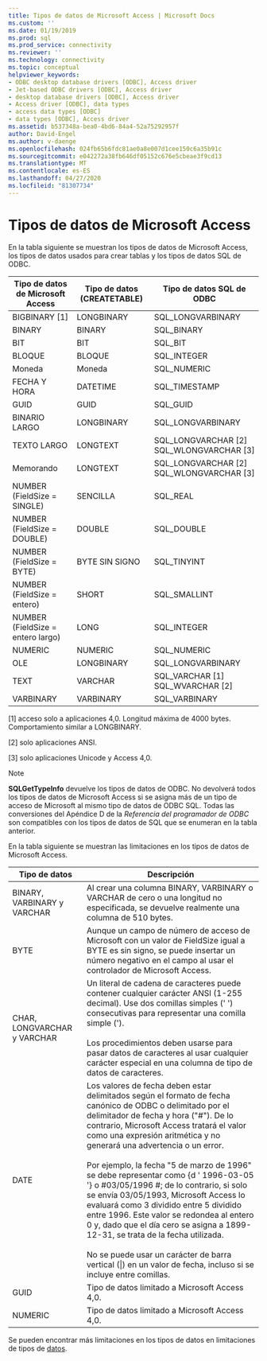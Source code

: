 ```yaml
---
title: Tipos de datos de Microsoft Access | Microsoft Docs
ms.custom: ''
ms.date: 01/19/2019
ms.prod: sql
ms.prod_service: connectivity
ms.reviewer: ''
ms.technology: connectivity
ms.topic: conceptual
helpviewer_keywords:
- ODBC desktop database drivers [ODBC], Access driver
- Jet-based ODBC drivers [ODBC], Access driver
- desktop database drivers [ODBC], Access driver
- Access driver [ODBC], data types
- access data types [ODBC]
- data types [ODBC], Access driver
ms.assetid: b537348a-bea0-4bd6-84a4-52a75292957f
author: David-Engel
ms.author: v-daenge
ms.openlocfilehash: 024fb65b6fdc81ae0a8e007d1cee150c6a35b91c
ms.sourcegitcommit: e042272a38fb646df05152c676e5cbeae3f9cd13
ms.translationtype: MT
ms.contentlocale: es-ES
ms.lasthandoff: 04/27/2020
ms.locfileid: "81307734"
---
```

# <a name="microsoft-access-data-types"></a>Tipos de datos de Microsoft Access
En la tabla siguiente se muestran los tipos de datos de Microsoft Access, los tipos de datos usados para crear tablas y los tipos de datos SQL de ODBC.  
  
|Tipo de datos de Microsoft Access|Tipo de datos (CREATETABLE)|Tipo de datos SQL de ODBC|  
|--------------------------------|-------------------------------|------------------------|  
|BIGBINARY [1]|LONGBINARY|SQL_LONGVARBINARY|  
|BINARY|BINARY|SQL_BINARY|  
|BIT|BIT|SQL_BIT|  
|BLOQUE|BLOQUE|SQL_INTEGER|  
|Moneda|Moneda|SQL_NUMERIC|  
|FECHA Y HORA|DATETIME|SQL_TIMESTAMP|  
|GUID|GUID|SQL_GUID|  
|BINARIO LARGO|LONGBINARY|SQL_LONGVARBINARY|  
|TEXTO LARGO|LONGTEXT|SQL_LONGVARCHAR [2] SQL_WLONGVARCHAR [3]|  
|Memorando|LONGTEXT|SQL_LONGVARCHAR [2] SQL_WLONGVARCHAR [3]|  
|NUMBER (FieldSize = SINGLE)|SENCILLA|SQL_REAL|  
|NUMBER (FieldSize = DOUBLE)|DOUBLE|SQL_DOUBLE|  
|NUMBER (FieldSize = BYTE)|BYTE SIN SIGNO|SQL_TINYINT|  
|NUMBER (FieldSize = entero)|SHORT|SQL_SMALLINT|  
|NUMBER (FieldSize = entero largo)|LONG|SQL_INTEGER|  
|NUMERIC|NUMERIC|SQL_NUMERIC|  
|OLE|LONGBINARY|SQL_LONGVARBINARY|  
|TEXT|VARCHAR|SQL_VARCHAR [1] SQL_WVARCHAR [2]|  
|VARBINARY|VARBINARY|SQL_VARBINARY|  
  
 [1] acceso solo a aplicaciones 4,0. Longitud máxima de 4000 bytes. Comportamiento similar a LONGBINARY.  
  
 [2] solo aplicaciones ANSI.  
  
 [3] solo aplicaciones Unicode y Access 4,0.  
  
> [!NOTE]  
>  **SQLGetTypeInfo** devuelve los tipos de datos de ODBC. No devolverá todos los tipos de datos de Microsoft Access si se asigna más de un tipo de acceso de Microsoft al mismo tipo de datos de ODBC SQL. Todas las conversiones del Apéndice D de la *Referencia del programador de ODBC* son compatibles con los tipos de datos de SQL que se enumeran en la tabla anterior.  
  
 En la tabla siguiente se muestran las limitaciones en los tipos de datos de Microsoft Access.  
  
|Tipo de datos|Descripción|  
|---------------|-----------------|  
|BINARY, VARBINARY y VARCHAR|Al crear una columna BINARY, VARBINARY o VARCHAR de cero o una longitud no especificada, se devuelve realmente una columna de 510 bytes.|  
|BYTE|Aunque un campo de número de acceso de Microsoft con un valor de FieldSize igual a BYTE es sin signo, se puede insertar un número negativo en el campo al usar el controlador de Microsoft Access.|  
|CHAR, LONGVARCHAR y VARCHAR|Un literal de cadena de caracteres puede contener cualquier carácter ANSI (1-255 decimal). Use dos comillas simples (' ') consecutivas para representar una comilla simple (').<br /><br /> Los procedimientos deben usarse para pasar datos de caracteres al usar cualquier carácter especial en una columna de tipo de datos de caracteres.|  
|DATE|Los valores de fecha deben estar delimitados según el formato de fecha canónico de ODBC o delimitado por el delimitador de fecha y hora ("#"). De lo contrario, Microsoft Access tratará el valor como una expresión aritmética y no generará una advertencia o un error.<br /><br /> Por ejemplo, la fecha "5 de marzo de 1996" se debe representar como {d ' 1996-03-05 '} o #03/05/1996 #; de lo contrario, si solo se envía 03/05/1993, Microsoft Access lo evaluará como 3 dividido entre 5 dividido entre 1996. Este valor se redondea al entero 0 y, dado que el día cero se asigna a 1899-12-31, se trata de la fecha utilizada.<br /><br /> No se puede usar un carácter de barra vertical (&#124;) en un valor de fecha, incluso si se incluye entre comillas.|  
|GUID|Tipo de datos limitado a Microsoft Access 4,0.|  
|NUMERIC|Tipo de datos limitado a Microsoft Access 4,0.|  
  
 Se pueden encontrar más limitaciones en los tipos de datos en limitaciones de tipos de [datos](../../odbc/microsoft/data-type-limitations.md).
